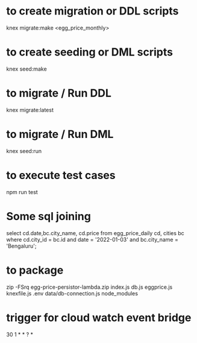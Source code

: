 # to create migration or DDL scripts

knex migrate:make <egg_price_monthly>

# to create seeding or DML scripts

knex seed:make <states>

# to migrate / Run DDL

knex migrate:latest

# to migrate / Run DML

knex seed:run


# to execute test cases

npm run test


# Some sql joining

select cd.date,bc.city_name, cd.price 
from egg_price_daily cd, cities bc
where cd.city_id = bc.id
and date = '2022-01-03'
and bc.city_name = 'Bengaluru'; 


# to package

zip -FSrq egg-price-persistor-lambda.zip index.js db.js eggprice.js knexfile.js .env data/db-connection.js  node_modules

# trigger for cloud watch event bridge
30 1 * * ? *